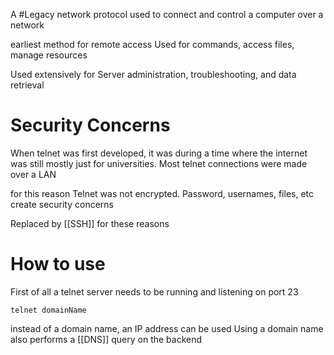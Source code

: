 A #Legacy network protocol used to connect and control a computer over a network

earliest method for remote access
	Used for commands, access files, manage resources

Used extensively for
	Server administration, troubleshooting, and data retrieval

# Security Concerns
When telnet was first developed, it was during a time where the internet was still mostly just for universities.
Most telnet connections were made over a LAN

for this reason Telnet was not encrypted.
	Password, usernames, files, etc create security concerns

Replaced by [[SSH]] for these reasons

# How to use
First of all a telnet server needs to be running and listening on port 23

	telnet domainName
instead of a domain name, an IP address can be used
	Using a domain name also performs a [[DNS]] query on the backend